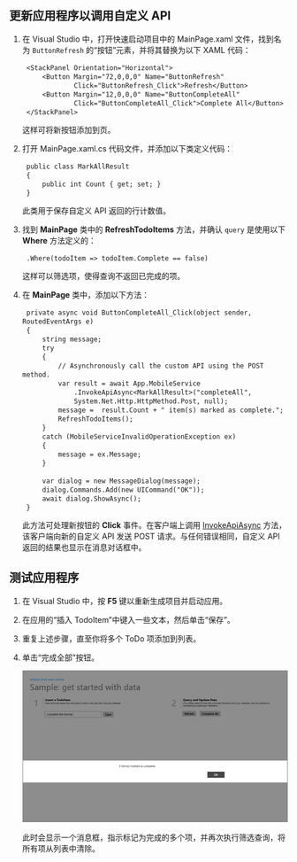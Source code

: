 
## <a name="update-app"></a>更新应用程序以调用自定义 API

1. 在 Visual Studio 中，打开快速启动项目中的 MainPage.xaml 文件，找到名为 `ButtonRefresh` 的“按钮”元素，并将其替换为以下 XAML 代码： 

		<StackPanel Orientation="Horizontal">
	        <Button Margin="72,0,0,0" Name="ButtonRefresh" 
	                Click="ButtonRefresh_Click">Refresh</Button>
	        <Button Margin="12,0,0,0" Name="ButtonCompleteAll" 
	                Click="ButtonCompleteAll_Click">Complete All</Button>
	    </StackPanel>

	这样可将新按钮添加到页。

2. 打开 MainPage.xaml.cs 代码文件，并添加以下类定义代码：

	    public class MarkAllResult
	    {
	        public int Count { get; set; }
	    }

	此类用于保存自定义 API 返回的行计数值。

3. 找到 **MainPage** 类中的 **RefreshTodoItems** 方法，并确认 `query` 是使用以下 **Where** 方法定义的：

        .Where(todoItem => todoItem.Complete == false)

	这样可以筛选项，使得查询不返回已完成的项。

4. 在 **MainPage** 类中，添加以下方法：

		private async void ButtonCompleteAll_Click(object sender, RoutedEventArgs e)
		{
		    string message;
		    try
		    {
		        // Asynchronously call the custom API using the POST method. 
		        var result = await App.MobileService
		            .InvokeApiAsync<MarkAllResult>("completeAll", 
		            System.Net.Http.HttpMethod.Post, null);
		        message =  result.Count + " item(s) marked as complete.";
		        RefreshTodoItems();
		    }
		    catch (MobileServiceInvalidOperationException ex)
		    {
		        message = ex.Message;                
		    }
		
		    var dialog = new MessageDialog(message);
		    dialog.Commands.Add(new UICommand("OK"));
		    await dialog.ShowAsync();
		}

	此方法可处理新按钮的 **Click** 事件。在客户端上调用 [InvokeApiAsync](https://msdn.microsoft.com/zh-CN/library/windowsazure/microsoft.windowsazure.mobileservices.mobileserviceclient.invokeapiasync.aspx) 方法，该客户端向新的自定义 API 发送 POST 请求。与任何错误相同，自定义 API 返回的结果也显示在消息对话框中。

## <a name="test-app"></a>测试应用程序

1. 在 Visual Studio 中，按 **F5** 键以重新生成项目并启动应用。

2. 在应用的“插入 TodoItem”中键入一些文本，然后单击“保存”。

3. 重复上述步骤，直至你将多个 ToDo 项添加到列表。

4. 单击“完成全部”按钮。

  	![](./media/mobile-services-windows-store-dotnet-call-custom-api/mobile-custom-api-windows-store-completed.png)

	此时会显示一个消息框，指示标记为完成的多个项，并再次执行筛选查询，将所有项从列表中清除。

<!---HONumber=74-->